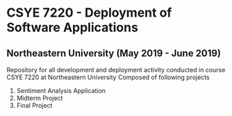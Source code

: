 # CSYE 7220 - Deployment of Software Applications
## Northeastern University (May 2019 - June 2019)

Repository for all development and deployment activity conducted in course CSYE 7220 at Northeastern University
Composed of following projects
1. Sentiment Analysis Application
2. Midterm Project
3. Final Project